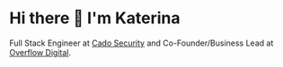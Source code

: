<h1>Hi there 👋 I'm Katerina</h1>

<p>Full Stack Engineer at <a href="https://www.cadosecurity.com/">Cado Security</a> and Co-Founder/Business Lead at <a href="https://overflow.digital">Overflow Digital</a>.
